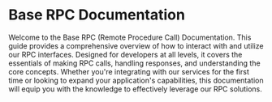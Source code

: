 # Base RPC Documentation

Welcome to the Base RPC (Remote Procedure Call) Documentation. This guide provides a comprehensive overview of how to interact with and utilize our RPC interfaces. Designed for developers at all levels, it covers the essentials of making RPC calls, handling responses, and understanding the core concepts. Whether you're integrating with our services for the first time or looking to expand your application's capabilities, this documentation will equip you with the knowledge to effectively leverage our RPC solutions.
